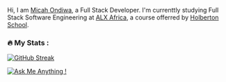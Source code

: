Hi, I am [Micah Ondiwa](https://www.micahondiwa.com/), a Full Stack Developer. I'm currenttly studying Full Stack Software Engineering at [ALX Africa](https://www.alxafrica.com/software-engineering-2022), a course offerred by [Holberton School](https://www.holbertonschool.com/).

### :fire: My Stats :

[![GitHub Streak](http://github-readme-streak-stats.herokuapp.com?user=your-github-micahondiwa&theme=dark&background=000000)](https://git.io/streak-stats)

[![Ask Me Anything !](https://img.shields.io/badge/Ask%20me-anything-1abc9c.svg)](https://www.micahondiwa.com/#contact)



